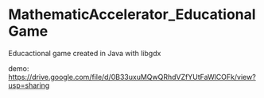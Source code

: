 # MathematicAccelerator_EducationalGame
Educactional game created in Java with libgdx

demo: https://drive.google.com/file/d/0B33uxuMQwQRhdVZfYUtFaWlCOFk/view?usp=sharing
